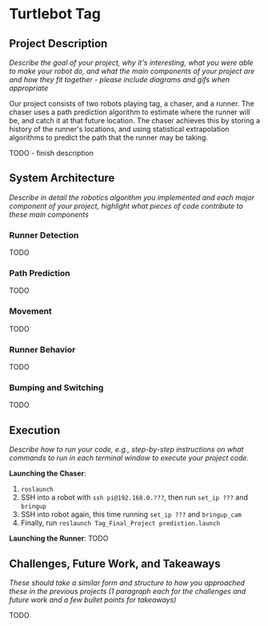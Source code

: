 # Turtlebot Tag

## Project Description

_Describe the goal of your project, why it's interesting, what you were able to make your robot do, and what the main components of your project are and how they fit together - please include diagrams and gifs when appropriate_

Our project consists of two robots playing tag, a chaser, and a runner. The chaser uses a path prediction algorithm to estimate where the runner will be, and catch it at that future location. The chaser achieves this by storing a history of the runner's locations, and using statistical extrapolation algorithms to predict the path that the runner may be taking.

TODO - finish description


## System Architecture

_Describe in detail the robotics algorithm you implemented and each major component of your project, highlight what pieces of code contribute to these main components_


### Runner Detection

TODO

### Path Prediction

TODO

### Movement

TODO

### Runner Behavior

TODO

### Bumping and Switching

TODO

## Execution

_Describe how to run your code, e.g., step-by-step instructions on what commands to run in each terminal window to execute your project code._

**Launching the Chaser**:

1. `roslaunch`
2. SSH into a robot with `ssh pi@192.168.0.???`, then run `set_ip ???` and `bringup`
3. SSH into robot again, this time running `set_ip ???` and `bringup_cam`
4. Finally, run `roslaunch Tag_Final_Project prediction.launch`

**Launching the Runner**:
TODO

## Challenges, Future Work, and Takeaways

_These should take a similar form and structure to how you approached these in the previous projects (1 paragraph each for the challenges and future work and a few bullet points for takeaways)_

TODO
